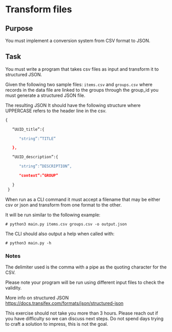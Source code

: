 # Transform files

## Purpose

You must implement a conversion system from CSV format to JSON.


## Task

You must write a program that takes csv files as input and transform it to structured JSON. 

Given the following two sample files: ``items.csv`` and ``groups.csv`` where records in the data file are linked to the groups through the group_id you must generate a structured JSON file.

The resulting JSON It should have the following structure where UPPERCASE refers to the header line in the csv.

```python
{

   “UUID_title”:{

      "string”:”TITLE”

   },

   “UUID_description”:{

      "string”:”DESCRIPTION”,

      "context”:”GROUP”

   }
 }
 ```

When run as a CLI command it must accept a filename that may be either csv or json and transform from one format to the other.

It will be run similar to the following example:

```# python3 main.py items.csv groups.csv -o output.json```

The CLI should also output a help when called with:

```# python3 main.py -h```


### Notes

The delimiter used is the comma with a pipe as the quoting character for the CSV.

Please note your program will be run using different input files to check the validity.

More info on structured JSON https://docs.transifex.com/formats/json/structured-json

This exercise should not take you more than 3 hours. Please reach out if you have difficulty so we can discuss next steps. Do not spend days trying to craft a solution to impress, this is not the goal.
